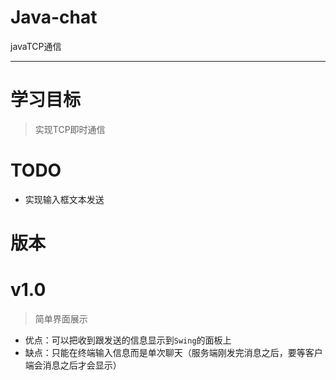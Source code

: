 # Java-chat
javaTCP通信



---



# 学习目标

> 实现TCP即时通信

# TODO

* 实现输入框文本发送



# 版本

# v1.0

> 简单界面展示

* 优点：可以把收到跟发送的信息显示到`Swing`的面板上
* 缺点：只能在终端输入信息而是单次聊天（服务端刚发完消息之后，要等客户端会消息之后才会显示）











